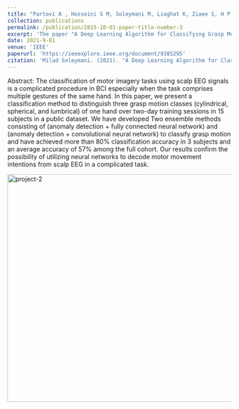 ```yaml
---
title: "Partovi A , Hosseini S M, Soleymani M, Liaghat K, Ziaee S, H P Fard E. A Deep Learning Algorithm for Classifying Grasp Motions using Multi-session EEG Recordings"
collection: publications
permalink: /publication/2015-10-01-paper-title-number-3
excerpt: 'The paper "A Deep Learning Algorithm for Classifying Grasp Motions using Multi-session EEG Recordings" introduces a novel classification method for motor imagery tasks involving grasp motions, utilizing a combination of anomaly detection and neural network models, including both fully connected and convolutional neural networks. It successfully classifies three types of grasp motions (cylindrical, spherical, and lumbrical) using EEG data from multi-session recordings. The study achieves more than 80% accuracy in some subjects and an average of 57% across a cohort, demonstrating the efficacy of deep learning in decoding complex motor intentions from EEG signals, despite variations in signal quality across different sessions. This approach marks a significant advancement in the practical application of BCIs for interpreting nuanced human intentions.'
date: 2021-9-01
venue: 'IEEE'
paperurl: 'https://ieeexplore.ieee.org/document/9385295'
citation: 'Milad Soleymani. (2021). "A Deep Learning Algorithm for Classifying Grasp Motions using Multi-session EEG Recordings." *IEEE*.'
---
```


Abstract: The classification of motor imagery tasks using scalp EEG signals is a complicated procedure in BCI especially when the task comprises multiple gestures of the same hand. In this paper, we present a classification method to distinguish three grasp motion classes (cylindrical, spherical, and lumbrical) of one hand over two-day training sessions in 15 subjects in a public dataset. We have developed Two ensemble methods consisting of (anomaly detection + fully connected neural network) and (anomaly detection + convolutional neural network) to classify grasp motion and have achieved more than 80% classification accuracy in 3 subjects and an average accuracy of 57% among the full cohort. Our results confirm the possibility of utilizing neural networks to decode motor movement intentions from scalp EEG in a complicated task.

<img width="510" alt="project-2" src="https://github.com/MiladSoleymani/Milad-Soleymani/assets/78655282/47c48cc8-89d3-42a9-ae4f-33a473094589">
